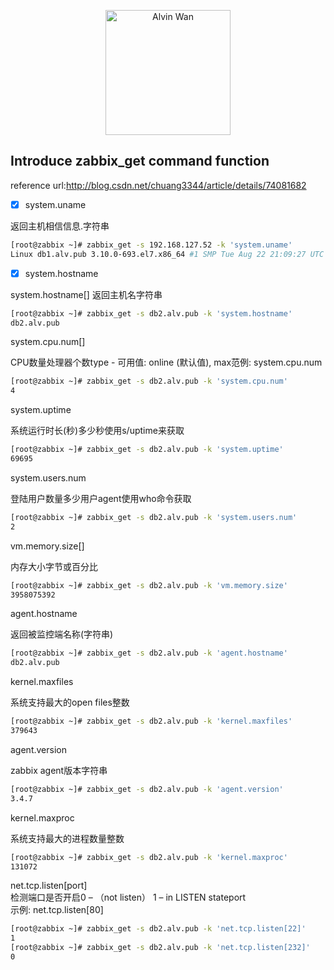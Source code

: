 <p align='center'> <a href='https://github.com/alvinwancn' target="_blank"> <img src='https://github.com/AlvinWanCN/life-record/raw/master/images/etlucency.png' alt='Alvin Wan' width=200></a></p>


## Introduce zabbix_get command function


reference url:http://blog.csdn.net/chuang3344/article/details/74081682


- [x] system.uname

返回主机相信信息.字符串
```bash
[root@zabbix ~]# zabbix_get -s 192.168.127.52 -k 'system.uname'
Linux db1.alv.pub 3.10.0-693.el7.x86_64 #1 SMP Tue Aug 22 21:09:27 UTC 2017 x86_64
```

- [x] system.hostname

system.hostname[<type>]
返回主机名字符串

```bash
[root@zabbix ~]# zabbix_get -s db2.alv.pub -k 'system.hostname'
db2.alv.pub

```

system.cpu.num[<type>]

CPU数量处理器个数type - 可用值: online (默认值), max范例: system.cpu.num

```bash
[root@zabbix ~]# zabbix_get -s db2.alv.pub -k 'system.cpu.num'
4
```


system.uptime

系统运行时长(秒)多少秒使用s/uptime来获取

```bash
[root@zabbix ~]# zabbix_get -s db2.alv.pub -k 'system.uptime'
69695
```

system.users.num

登陆用户数量多少用户agent使用who命令获取

```bash
[root@zabbix ~]# zabbix_get -s db2.alv.pub -k 'system.users.num'
2

```


vm.memory.size[<mode>]

内存大小字节或百分比
```bash
[root@zabbix ~]# zabbix_get -s db2.alv.pub -k 'vm.memory.size'
3958075392

```


agent.hostname

返回被监控端名称(字符串)

```bash
[root@zabbix ~]# zabbix_get -s db2.alv.pub -k 'agent.hostname'
db2.alv.pub

```



kernel.maxfiles

系统支持最大的open files整数

```bash
[root@zabbix ~]# zabbix_get -s db2.alv.pub -k 'kernel.maxfiles'
379643

```


agent.version

zabbix agent版本字符串

```bash
[root@zabbix ~]# zabbix_get -s db2.alv.pub -k 'agent.version'
3.4.7

```

kernel.maxproc

系统支持最大的进程数量整数
```bash
[root@zabbix ~]# zabbix_get -s db2.alv.pub -k 'kernel.maxproc'
131072

```

net.tcp.listen[port]</br>
检测端口是否开启0 – （not listen） 1 –  in LISTEN stateport</br>
示例: net.tcp.listen[80]</br>

```bash
[root@zabbix ~]# zabbix_get -s db2.alv.pub -k 'net.tcp.listen[22]'
1
[root@zabbix ~]# zabbix_get -s db2.alv.pub -k 'net.tcp.listen[232]'
0

```